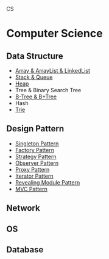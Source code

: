 CS

# Computer Science

## Data Structure
  - [Array & ArrayList & LinkedList](DataStructure/Array_ArrayList_LinkedList.md)
  - [Stack & Queue](DataStructure/Stack_Queue.md)
  - [Heap](DataStructure/Heap.md)
  - Tree & Binary Search Tree
  - [B-Tree & B+Tree](DataStructure/Btree_B+tree.md)
  - Hash
  - [Trie](./DataStructure/Trie.md)

## Design Pattern
  - [Singleton Pattern](DesignPattern/Singleton%20Pattern%20+%20Factory%20Pattern.md)
  - [Factory Pattern](DesignPattern/Singleton%20Pattern%20+%20Factory%20Pattern.md)
  - [Strategy Pattern](DesignPattern/Strategy_pattern.md)
  - [Observer Pattern](DesignPattern/Observer_pattern.md)
  - [Proxy Pattern](DesignPattern/ProxyPattern.md)
  - [Iterator Pattern](DesignPattern/IteratorPattern.md)
  - [Revealing Module Pattern](DesignPattern/RevealingModulePattern%20MVCPattern.md)
  - [MVC Pattern](DesignPattern/RevealingModulePattern%20MVCPattern.md)
## Network

## OS

## Database
